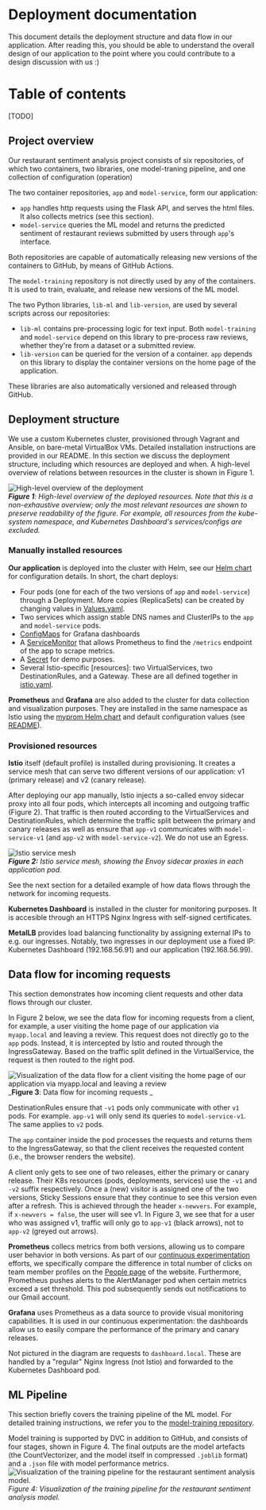 # Deployment documentation

This document details the deployment structure and data flow in our application. After reading this, you should be able to understand the overall design of our application to the point where you could contribute to a design discussion with us :)

# Table of contents
[TODO]

## Project overview
Our restaurant sentiment analysis project consists of six repositories, of which two containers, two libraries, one model-traning pipeline, and one collection of configuration (operation)

The two container repositories, `app` and `model-service`, form our application:
- `app` handles http requests using the Flask API, and serves the html files. It also collects metrics (see this section).
- `model-service` queries the ML model and returns the predicted sentiment of restaurant reviews submitted by users through `app`'s interface.

Both repositories are capable of automatically releasing new versions of the containers to GitHub, by means of GitHub Actions.

The `model-training` repository is not directly used by any of the containers. It is used to train, evaluate, and release new versions of the ML model.

The two Python libraries, `lib-ml` and `lib-version`, are used by several scripts across our repositories:
- `lib-ml` contains pre-processing logic for text input. Both `model-training` and `model-service` depend on this library to pre-process raw reviews, whether they're from a dataset or a submitted review.
- `lib-version` can be queried for the version of a container. `app` depends on this library to display the container versions on the home page of the application.

These libraries are also automatically versioned and released through GitHub.

## Deployment structure
We use a custom Kubernetes cluster, provisioned through Vagrant and Ansible, on bare-metal VirtualBox VMs. Detailed installation instructions are provided in our README. In this section we discuss the deployment structure, including which resources are deployed and when. A high-level overview of relations between resources in the cluster is shown in Figure 1.


![High-level overview of the deployment](imgs/kubernetes_chaos.drawio.png)\
_**Figure 1**: High-level overview of the deployed resources. Note that this is a non-exhaustive overview; only the most relevant resources are shown to preserve readability of the figure. For example, all resources from the kube-system namespace, and Kubernetes Dashboard's services/configs are excluded._

### Manually installed resources

**Our application** is deployed into the cluster with Helm, see our [Helm chart](https://github.com/remla25-team12/operation/tree/main/helm/myapp) for configuration details. In short, the chart deploys:
- Four pods (one for each of the two versions of `app` and `model-service`) through a Deployment. More copies (ReplicaSets) can be created by changing values in [Values.yaml]().
- Two services which assign stable DNS names and ClusterIPs to the `app` and `model-service` pods. 
- [ConfigMaps]() for Grafana dashboards
- A [ServiceMonitor]() that allows Prometheus to find the `/metrics` endpoint of the app to scrape metrics.
- A [Secret]() for demo purposes.
- Several Istio-specific [resources]: two VirtualServices, two DestinationRules, and a Gateway. These are all defined together in [istio.yaml](https://github.com/remla25-team12/operation/blob/main/helm/myapp/templates/istio.yaml).

**Prometheus** and **Grafana** are also added to the cluster for data collection and visualization purposes. They are installed  in the same namespace as Istio using the [myprom Helm chart]() and default configuration values (see [README]()).

### Provisioned resources
**Istio** itself (default profile) is installed during provisioning. It creates a service mesh that can serve two different versions of our application: v1 (primary release) and v2 (canary release).

After deploying our app manually, Istio injects a so-called envoy sidecar proxy into all four pods, which intercepts all incoming and outgoing traffic (Figure 2). That traffic is then routed according to the VirtualServices and DestinationRules, which determine the traffic split between the primary and canary releases as well as ensure that `app-v1` communicates with `model-service-v1` (and `app-v2` with `model-service-v2`). We do not use an Egress.

![Istio service mesh](imgs/istio_service_mesh.drawio.png)\
_**Figure 2:** Istio service mesh, showing the Envoy sidecar proxies in each application pod._

See the next section for a detailed example of how data flows through the network for incoming requests.

**Kubernetes Dashboard** is installed in the cluster for monitoring purposes. It is accesible through an HTTPS Nginx Ingress with self-signed certificates.

**MetalLB** provides load balancing functionality by assigning external IPs to e.g. our ingresses. Notably, two ingresses in our deployment use a fixed IP: Kubernetes Dashboard (192.168.56.91) and our application (192.168.56.99).


## Data flow for incoming requests
This section demonstrates how incoming client requests and other data flows through our cluster. 

In Figure 2 below, we see the data flow for incoming requests from a client, for example, a user visiting the home page of our application via `myapp.local` and leaving a review. This request does not directly go to the `app` pods. Instead, it is intercepted by Istio and routed through the IngressGateway. Based on the traffic split defined in the VirtualService, the request is then routed to the right pod. 

![Visualization of the data flow for a client visiting the home page of our application via myapp.local and leaving a review](imgs/data_flow.drawio.png)\
_**Figure 3**: Data flow for incoming requests _


DestinationRules ensure that `-v1` pods only communicate with other `v1` pods. For example. `app-v1` will only send its queries to `model-service-v1`. The same applies to `v2` pods. 

The `app` container inside the pod processes the requests and returns them to the IngressGateway, so that the client receives the requested content (i.e., the browser renders the website).

A client only gets to see one of two releases, either the primary or canary release. Their K8s resources (pods, deployments, services) use the `-v1` and `-v2` suffix respectively. Once a (new) visitor is assigned one of the two versions, Sticky Sessions ensure that they continue to see this version even after a refresh. This is achieved through the header `x-newvers`. For example, if `x-newvers = false`, the user will see v1. In Figure 3, we see that for a user who was assigned v1, traffic will only go to `app-v1` (black arrows), not to `app-v2` (greyed out arrows).

**Prometheus** collecs metrics from both versions, allowing us to compare user behavior in both versions. As part of our [continuous experimentation]() efforts, we specifically compare the difference in total number of clicks on team member profiles on the [People page](myapp.local/people) of the website. Furthermore, Prometheus pushes alerts to the AlertManager pod when certain metrics exceed a set threshold. This pod subsequently sends out notifications to our Gmail account.

**Grafana** uses Prometheus as a data source to provide visual monitoring capabilities. It is used in our continuous experimentation: the dashboards allow us to easily compare the performance of the primary and canary releases. 

Not pictured in the diagram are requests to `dashboard.local`. These are handled by a "regular" Nginx Ingress (not Istio) and forwarded to the Kubernetes Dashboard pod.


## ML Pipeline
This section briefly covers the training pipeline of the ML model. For detailed training instructions, we refer you to the [model-training repository]().

Model training is supported by DVC in addition to GitHub, and consists of four stages, shown in Figure 4. The final outputs are the model artefacts (the CountVectorizer, and the model itself in compressed `.joblib` format) and a `.json` file with model performance metrics. 
![Visualization of the training pipeline for the restaurant sentiment analysis model.](imgs/ML_pipeline.drawio.png)\
_Figure 4: Visualization of the training pipeline for the restaurant sentiment analysis model._

